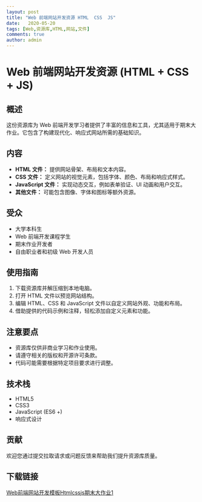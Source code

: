 ```yaml
---
layout: post
title: "Web 前端网站开发资源 HTML  CSS  JS"
date:   2020-05-20
tags: [Web,资源库,HTML,网站,文件]
comments: true
author: admin
---
```

# Web 前端网站开发资源 (HTML + CSS + JS)

## 概述

这份资源库为 Web 前端开发学习者提供了丰富的信息和工具，尤其适用于期末大作业。它包含了构建现代化、响应式网站所需的基础知识。

## 内容

- **HTML 文件：** 提供网站骨架、布局和文本内容。
- **CSS 文件：** 定义网站的视觉元素，包括字体、颜色、布局和响应式样式。
- **JavaScript 文件：** 实现动态交互，例如表单验证、UI 动画和用户交互。
- **其他文件：** 可能包含图像、字体和图标等额外资源。

## 受众

- 大学本科生
- Web 前端开发课程学生
- 期末作业开发者
- 自由职业者和初级 Web 开发人员

## 使用指南

1. 下载资源库并解压缩到本地电脑。
2. 打开 HTML 文件以预览网站结构。
3. 编辑 HTML、CSS 和 JavaScript 文件以自定义网站外观、功能和布局。
4. 借助提供的代码示例和注释，轻松添加自定义元素和功能。

## 注意要点

- 资源库仅供非商业学习和作业使用。
- 请遵守相关的版权和开源许可条款。
- 代码可能需要根据特定项目要求进行调整。

## 技术栈

- HTML5
- CSS3
- JavaScript (ES6 +)
- 响应式设计

## 贡献

欢迎您通过提交拉取请求或问题反馈来帮助我们提升资源库质量。

## 下载链接

[Web前端网站开发模板Htmlcssjs期末大作业1](https://pan.quark.cn/s/ef3fc30372d8)